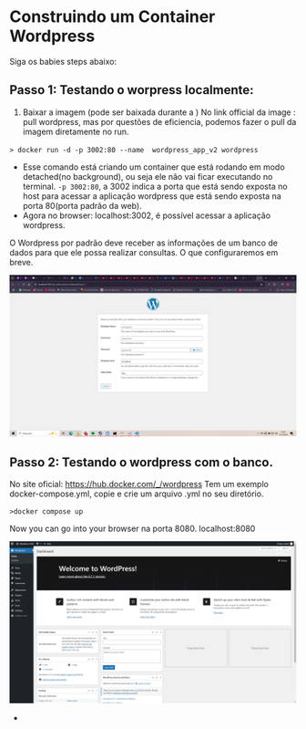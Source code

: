 # Construindo um Container Wordpress

Siga os babies steps abaixo:

## Passo 1: Testando o worpress localmente:

1. Baixar a imagem (pode ser baixada durante a )
   No link official da image : pull wordpress, mas por questões de eficiencia, podemos fazer o pull da imagem diretamente no run.

`> docker run -d -p 3002:80 --name 
wordpress_app_v2 wordpress`

- Esse comando está criando um container que está rodando em modo detached(no background), ou seja ele não vai ficar executando no terminal. `-p 3002:80`, a 3002 indica a porta que está sendo exposta no host para acessar a aplicação wordpress que está sendo exposta na porta 80(porta padrão da web).
- Agora no browser: localhost:3002, é possível acessar a aplicação wordpress.

O Wordpress por padrão deve receber as informações de um banco de dados para que ele possa realizar consultas. O que configuraremos em breve.

![alt text](image-1.png)

## Passo 2: Testando o wordpress com o banco.

No site oficial: https://hub.docker.com/_/wordpress
Tem um exemplo docker-compose.yml, copie e crie um arquivo .yml no seu diretório.

```
>docker compose up
```

Now you can go into your browser na porta 8080.
localhost:8080

![alt text](wordpressHello.png)

-
